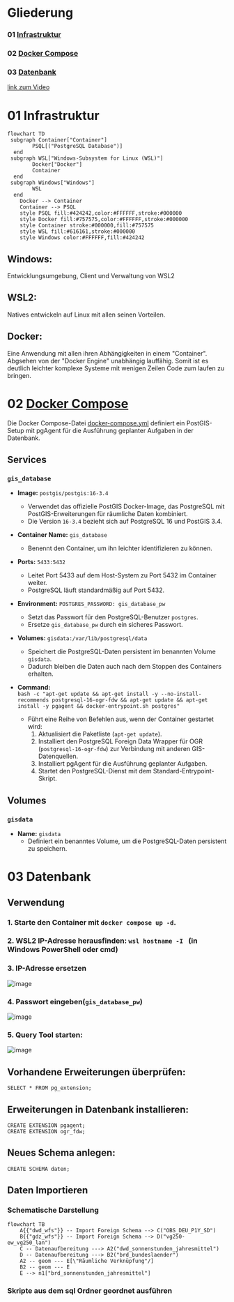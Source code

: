# Gliederung
### 01 [Infrastruktur](#01-infrastruktur)
### 02 [Docker Compose](#02-docker-compose)
### 03 [Datenbank](#03-datenbank)

[link zum Video](https://drive.google.com/file/d/1e8r9lew2hlzwPSqHrvCGTokkOdWFOLIy/view?usp=drive_link)

# 01 Infrastruktur
```mermaid
flowchart TD
 subgraph Container["Container"]
        PSQL[("PostgreSQL Database")]
  end
 subgraph WSL["Windows-Subsystem for Linux (WSL)"]
        Docker["Docker"]
        Container
  end
 subgraph Windows["Windows"]
        WSL
  end
    Docker --> Container
    Container --> PSQL
    style PSQL fill:#424242,color:#FFFFFF,stroke:#000000
    style Docker fill:#757575,color:#FFFFFF,stroke:#000000
    style Container stroke:#000000,fill:#757575
    style WSL fill:#616161,stroke:#000000
    style Windows color:#FFFFFF,fill:#424242
```
## **Windows:** 
Entwicklungsumgebung, Client und Verwaltung von WSL2
## **WSL2:** 
Natives entwickeln auf Linux mit allen seinen Vorteilen.
## **Docker:**  
Eine Anwendung mit allen ihren Abhängigkeiten in einem "Container". Abgsehen von der "Docker Engine" unabhängig lauffähig. Somit ist es deutlich leichter komplexe Systeme mit wenigen Zeilen Code zum laufen zu bringen.

# 02 [Docker Compose](https://github.com/ArvoK/postgis-dwd/blob/main/docker-compose.yml)

Die Docker Compose-Datei [docker-compose.yml](https://github.com/ArvoK/postgis-dwd/blob/main/docker-compose.yml) definiert ein PostGIS-Setup mit pgAgent für die Ausführung geplanter Aufgaben in der Datenbank.

## Services

### `gis_database`

* **Image:** `postgis/postgis:16-3.4`  
   - Verwendet das offizielle PostGIS Docker-Image, das PostgreSQL mit PostGIS-Erweiterungen für räumliche Daten kombiniert.
   - Die Version `16-3.4` bezieht sich auf PostgreSQL 16 und PostGIS 3.4.

* **Container Name:** `gis_database`  
   - Benennt den Container, um ihn leichter identifizieren zu können.

* **Ports:** `5433:5432`  
   - Leitet Port 5433 auf dem Host-System zu Port 5432 im Container weiter.
   - PostgreSQL läuft standardmäßig auf Port 5432.

* **Environment:** `POSTGRES_PASSWORD: gis_database_pw`  
   - Setzt das Passwort für den PostgreSQL-Benutzer `postgres`.
   - Ersetze `gis_database_pw` durch ein sicheres Passwort.

* **Volumes:** `gisdata:/var/lib/postgresql/data`  
   - Speichert die PostgreSQL-Daten persistent im benannten Volume `gisdata`.
   - Dadurch bleiben die Daten auch nach dem Stoppen des Containers erhalten.

* **Command:**  
`bash -c "apt-get update && apt-get install -y --no-install-recommends postgresql-16-ogr-fdw && apt-get update && apt-get install -y pgagent && docker-entrypoint.sh postgres"`
   - Führt eine Reihe von Befehlen aus, wenn der Container gestartet wird:
      1. Aktualisiert die Paketliste (`apt-get update`).
      2. Installiert den PostgreSQL Foreign Data Wrapper für OGR (`postgresql-16-ogr-fdw`) zur Verbindung mit anderen GIS-Datenquellen.
      3. Installiert pgAgent für die Ausführung geplanter Aufgaben.
      4. Startet den PostgreSQL-Dienst mit dem Standard-Entrypoint-Skript.

## Volumes

### `gisdata`

* **Name:** `gisdata`
   - Definiert ein benanntes Volume, um die PostgreSQL-Daten persistent zu speichern.


# 03 Datenbank
## Verwendung

### 1. Starte den Container mit `docker compose up -d`.
### 2. WSL2 IP-Adresse herausfinden: `wsl hostname -I ` (in Windows PowerShell oder cmd)  
### 3. IP-Adresse ersetzen  
![image](https://github.com/ArvoK/postgis-dwd/assets/64811285/6c4a64f2-6c66-4362-969e-d3f9ebcd0eb5)  
### 4. Passwort eingeben(`gis_database_pw`)  
![image](https://github.com/ArvoK/postgis-dwd/assets/64811285/c028d54e-e641-4dbf-9b58-12399e804e46)

### 5. Query Tool starten:  
![image](https://github.com/ArvoK/postgis-dwd/assets/64811285/23acd1c1-0b90-4fb9-850f-0a49759e1496)

## Vorhandene Erweiterungen überprüfen:
```postgresql
SELECT * FROM pg_extension;
```
## Erweiterungen in Datenbank installieren:
```postgresql
CREATE EXTENSION pgagent;
CREATE EXTENSION ogr_fdw;
```

## Neues Schema anlegen:
```postgresql
CREATE SCHEMA daten;
```

## Daten Importieren

### Schematische Darstellung
```mermaid
flowchart TB
    A{{"dwd_wfs"}} -- Import Foreign Schema --> C("OBS_DEU_P1Y_SD")
    B{{"gdz_wfs"}} -- Import Foreign Schema --> D("vg250-ew_vg250_lan")
    C -- Datenaufbereitung ---> A2("dwd_sonnenstunden_jahresmittel")
    D -- Datenaufbereitung ---> B2("brd_bundeslaender")
    A2 -- geom --- E[\"Räumliche Verknüpfung"/]
    B2 -- geom --- E
    E --> n1["brd_sonnenstunden_jahresmittel"]
```

### Skripte aus dem sql Ordner geordnet ausführen
